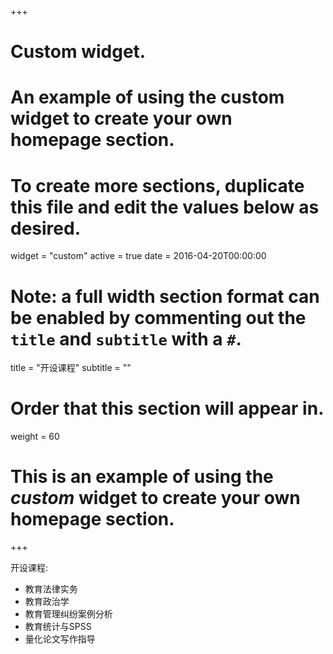 +++
# Custom widget.
# An example of using the custom widget to create your own homepage section.
# To create more sections, duplicate this file and edit the values below as desired.
widget = "custom"
active = true
date = 2016-04-20T00:00:00

# Note: a full width section format can be enabled by commenting out the `title` and `subtitle` with a `#`.
title = "开设课程"
subtitle = ""

# Order that this section will appear in.
weight = 60

# This is an example of using the *custom* widget to create your own homepage section.
+++



开设课程:

- 教育法律实务
- 教育政治学
- 教育管理纠纷案例分析
- 教育统计与SPSS
- 量化论文写作指导

